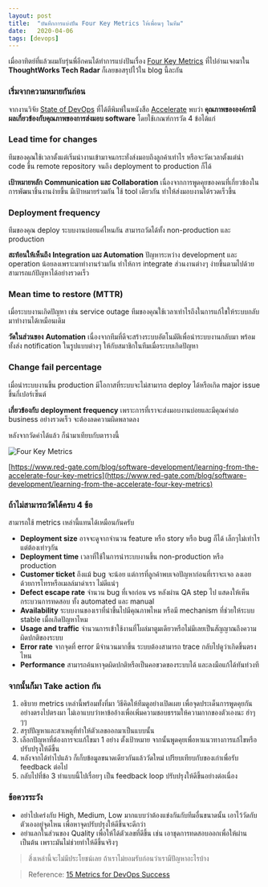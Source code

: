 ```yaml
---
layout: post
title:  "บันทึกการแบ่งปัน Four Key Metrics ให้เพื่อนๆ ในทีม"
date:   2020-04-06
tags: [devops]
---
```

เมื่ออาทิตย์ที่แล้วผมกับรุ่นพี่อีกคนได้ทำการแบ่งปันเรื่อง [Four Key Metrics](https://www.thoughtworks.com/radar/techniques/four-key-metrics) ที่ไปอ่านเจอมาใน **ThoughtWorks Tech Radar** ก็เลยขอสรุปไว้ใน blog นี้ละกัน  

### เริ่มจากความหมายกันก่อน
จากงานวิจัย [State of DevOps](https://www.devops-research.com/research.html) ที่ได้ตีพิมพ์ในหนังสือ [Accelerate](https://itrevolution.com/book/accelerate/) พบว่า **คุณภาพขององค์กรมีผลเกี่ยวข้องกับคุณภาพของการส่งมอบ software** โดยใช้เกณฑ์การวัด 4 ข้อได้แก่

### Lead time for changes
ทีมของคุณใช้เวลาตั้งแต่เริ่มนำงานเข้ามาจนกระทั่งส่งมอบถึงลูกค้าเท่าไร หรือจะวัดเวลาตั้งแต่นำ code ขึ้น remote repository จนถึง deployment to production ก็ได้  

**เป้าหมายหลัก** **Communication และ Collaboration** เนื่องจากการพูดคุยของคนที่เกี่ยวข้องในการพัฒนาชิ้นงานง่ายขึ้น มีเป้าหมายร่วมกัน ใช้ tool เดียวกัน ทำให้ส่งมอบงานได้รวดเร็วขึ้น

### Deployment frequency
ทีมของคุณ deploy ระบบงานบ่อยแค่ไหนกัน สามารถวัดได้ทั้ง non-production และ production  

**สะท้อนให้เห็นถึง** **Integration และ Automation** ปัญหาระหว่าง development และ operation น้อยลงเพราะมาทำงานร่วมกัน ทำให้การ integrate ส่วนงานต่างๆ ง่ายขึ้นตามไปด้วย สามารถแก้ปัญหาได้อย่างรวดเร็ว  

### Mean time to restore (MTTR)
เมื่อระบบงานเกิดปัญหา เช่น service outage ทีมของคุณใช้เวลาเท่าไรถึงในการแก้ไขให้ระบบกลับมาทำงานได้เหมือนเดิม  

**วัดในส่วนของ** **Automation** เนื่องจากทีมที่ดีจะสร้างระบบอัตโนมัติเพื่อนำระบบงานกลับมา พร้อมทั้งส่ง notification ในรูปแบบต่างๆ ให้กับสมาชิกในทีมเมื่อระบบเกิดปัญหา

### Change fail percentage
เมื่อนำระบบงานขึ้น production มีโอกาสที่ระบบจะไม่สามารถ deploy ได้หรือเกิด major issue ขึ้นกี่เปอร์เซ็นต์  

**เกี่ยวข้องกับ** **deployment frequency** เพราะการที่เราจะส่งมอบงานบ่อยและมีคุณค่าต่อ business อย่างรวดเร็ว จะต้องลดความผิดพลาดลง  

หลังจากวัดค่าได้แล้ว ก็นำมาเทียบกับตารางนี้  

![Four Key Metrics](/assets/2020-04-06-four-key-metrics.png)

[https://www.red-gate.com/blog/software-development/learning-from-the-accelerate-four-key-metrics](https://www.red-gate.com/blog/software-development/learning-from-the-accelerate-four-key-metrics)

### ถ้าไม่สามารถวัดได้ครบ 4 ข้อ
สามารถใช้ metrics เหล่านี้แทนได้เหมือนกันครับ
- **Deployment size** อาจจะดูจากจำนวน feature หรือ story หรือ bug ก็ได้ เล็กๆไม่เท่าไร แต่ต้องเท่าๆกัน
- **Deployment time** เวลาที่ใช้ในการนำระบบงานขึ้น non-production หรือ production
- **Customer ticket** ถึงแม้ bug จะน้อย แต่การที่ลูกค้าพบเจอปัญหาก่อนที่เราจะเจอ ลงเอยด้วยการโทรหรือเมลล์มาด่าเรา ไม่ดีแน่ๆ
- **Defect escape rate** จำนวน bug ที่เจอก่อน vs หลังผ่าน QA step ไป แสดงให้เห็นกระบวนการทดสอบ ทั้ง automated และ manual
- **Availability** ระบบงานของเราที่นำขึ้นไปมีคุณภาพไหม หรือมี mechanism ที่ช่วยให้ระบบ stable เมื่อเกิดปัญหาไหม
- **Usage and traffic** จำนวนการเข้าใช้งานที่โผล่มาตูมเดียวหรือไม่มีเลยเป็นสัญญาณถึงความผิดปกติของระบบ
- **Error rate** จากจุดที่ error มีจำนวนมากขึ้น ระบบต้องสามารถ trace กลับไปดูว่าเกิดขึ้นตรงไหน
- **Performance** สามารถค้นหาจุดผิดปกติหรือเป็นคอขวดของระบบได้ และลงมือแก้ได้ทันท่วงที

### จากนั้นก็มา Take action กัน
1. อธิบาย metrics เหล่านี้พร้อมทั้งที่มา วิธีคิดให้ทีมดูอย่างเปิดเผย เพื่อจุดประเด็นการพูดคุยกันอย่างตรงไปตรงมา ไม่เอาแบบว่าหาข้ออ้างเพื่อเพิ่มความชอบธรรมให้ความกากของตัวเองนะ ฮ่าๆๆๆ
2. สรุปปัญหาและสาเหตุที่ทำให้ตัวเลขออกมาเป็นแบบนั้น
3. เลือกปัญหาที่ต้องการจะแก้ไขมา 1 อย่าง ตั้งเป้าหมาย จากนั้นพูดคุยเพื่อหาแนวทางการแก้ไขหรือปรับปรุงให้ดีขึ้น
4. หลังจากได้ทำไปแล้ว ก็เก็บข้อมูลขนาดเดียวกันแล้ววัดใหม่ เปรียบเทียบกับของเก่าเพื่อรับ feedback ต่อไป
5. กลับไปที่ข้อ 3 ทำแบบนี้ไปเรื่อยๆ เป็น feedback loop ปรับปรุงให้ดีขึ้นอย่างต่อเนื่อง

### ข้อควรระวัง
- อย่าไปเคร่งกับ High, Medium, Low มากแบบว่าต้องแข่งกันกับทีมอื่นขนาดนั้น เอาไว้วัดกับตัวเองอยู่จุดไหน เพื่อหาจุดปรับปรุงให้ดีขึ้นจะดีกว่า
- อย่าแลกในส่วนของ Quality เพื่อให้ได้ตัวเลขที่ดีขึ้น เช่น เอาชุดการทดสอบออกเพื่อให้ผ่าน เป็นต้น เพราะมันไม่ช่วยทำให้ดีขึ้นจริงๆ

> สิ่งเหล่านี้จะไม่มีประโยชน์เลย ถ้าเราไม่ยอมรับก่อนว่าเรามีปัญหาอะไรบ้าง

> Reference: [15 Metrics for DevOps Success](https://stackify.com/15-metrics-for-devops-success/#post-14669-_dvcfp9fccvs1)


